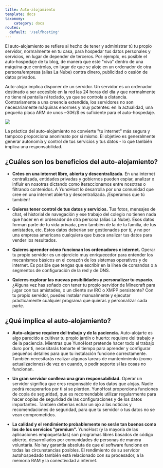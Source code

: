 ```yaml
---
title: Auto-alojamiento
template: docs
taxonomy:
    category: docs
routes:
  default: '/selfhosting'
---
```



El auto-alojamiento se refiere al hecho de tener y administrar tú tu propio servidor, normalmente en tu casa, para hospedar tus datos personales y servicios, en lugar de depender de terceros. Por ejemplo, es posible el auto-hospedaje de tu blog, de manera que este "viva" dentro de una máquina que controlas, en lugar de que se aloje en un ordenador de otra persona/empresa (alias La Nube) contra dinero, publicidad o cesión de datos privados.

Auto-alojar implica disponer de un servidor. Un servidor es un ordenador destinado a ser accesible en la red las 24 horas del día y que normalmente no tiene ni pantalla ni teclado, ya que se controla a distancia. Contrariamente a una creencia extendida, los servidores no son necesariamente máquinas enormes y muy potentes: en la actualidad, una pequeña placa ARM de unos ~30€/$ es suficiente para el auto-hospedaje.

![](/img/internet_topologies.png)

La práctica del auto-alojamiento no convierte "tu internet" más segura y tampoco proporciona anonimato por si mismo. El objetivo es generalmente generar autonomía y control de tus servicios y tus datos - lo que también implica una responsabilidad.

## ¿Cuáles son los beneficios del auto-alojamiento?

- **Crées en una internet libre, abierta y descentralizada.** En una internet centralizada, entidades privadas y gobiernos pueden espiar, analizar e influir en nosotras dictando como iteraccionamos entre nosotras o filtrando contenidos. A YunoHost lo desarrolla por una comunidad que cree en una internet abierta y descentralizada. ¡Esperamos que tú también!

- **Quieres tener control de tus datos y servicios.** Tus fotos, mensajes de chat, el historial de navegación y ese trabajo del colegio no tienen nada que hacer en el ordenador de otra persona (alias La Nube). Esos datos forman parte de tu vida privada, pero también de la de tu familia, de tus amistades, etc. Estos datos deberían ser gestionados por *ti*, y no por una empresa americana cualquiera que busca analizar tus datos para vender los resultados.

- **Quieres aprender cómo funcionan los ordenadores e internet.** Operar tu propio servidor es un ejercicio muy enriquecedor para entender los mecanismos básicos en el corazón de los sistemas operativos y de internet. Es posible que tengas que escribir en la línea de comandos o a segmentos de configuración de la red y de DNS.

- **Quieres explorar las nuevas posibilidades y personalizar tu espacio.** ¿Alguna vez has soñado con tener tu propio servidor de Minecraft para jugar con tus amistades, o un cliente sw IRC o XMPP persistente? Con tu propio servidor, puedes instalar manualmente y ejecutar prácticamente cualquier programa que quieras y personalizar cada parte.

## ¿Qué implica el auto-alojamiento?

- **Auto-alojarse requiere del trabajo y de la paciencia.** Auto-alojarte es algo parecido a cultivar tu propio jardín o huerto: requiere del trabajo y de la paciencia. Mientras que YunoHost pretende hacer todo el trabajo duro por ti, necesitarás tomarte el tiempo para aprender y configurar pequeños detalles para que tu instalación funcione correctamente. También necesitarás realizar algunas tareas de mantenimiento (como actualizaciones) de vez en cuando, o pedir soporte si las cosas no funcionan.

- **Un gran servidor conlleva una gran responsabilidad.** Operar un servidor significa que eres responsable de los datos que alojas. Nadie podrá recuperarlos por ti si se pierden. YunoHost proporciona funciones de copia de seguridad, que es recomendable utilizar regularmente para hacer copias de seguridad de las configuraciones y de los datos importantes. También deberías echar un ojo a las noticias y recomendaciones de seguridad, para que tu servidor o tus datos no se vean comprometidos.

- **La calidad y el rendimiento probablemente no serán tan buenos como los de los servicios "premium".** YunoHost (y la mayoría de las aplicaciones empaquetadas) son programas libres basados de código abierto, desarrollados por comunidades de personas de manera voluntaria. No hay garantía absoluta de que el software funcione en todas las circunstancias posibles. El rendimiento de su servidor autohospedado también está relacionado con su procesador, a la memoria RAM y la conectividad a internet.
